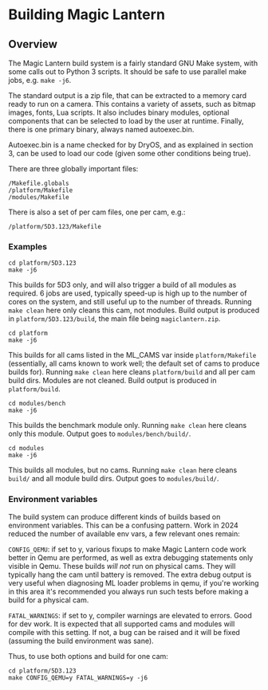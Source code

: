# Building Magic Lantern

## Overview

The Magic Lantern build system is a fairly standard GNU Make system, with some calls out to Python 3 scripts.  It should be safe to use parallel make jobs, e.g. `make -j6`.

The standard output is a zip file, that can be extracted to a memory card ready to run on a camera.  This contains a variety of assets, such as bitmap images, fonts, Lua scripts.  It also includes binary modules, optional components that can be selected to load by the user at runtime.  Finally, there is one primary binary, always named autoexec.bin.

Autoexec.bin is a name checked for by DryOS, and as explained in section 3, can be used to load our code (given some other conditions being true).

There are three globally important files:
```
/Makefile.globals
/platform/Makefile
/modules/Makefile
```

There is also a set of per cam files, one per cam, e.g.:
```
/platform/5D3.123/Makefile
```


### Examples

```
cd platform/5D3.123
make -j6
```
This builds for 5D3 only, and will also trigger a build of all modules as required.
6 jobs are used, typically speed-up is high up to the number of cores on the system, and still useful up to the number of threads.
Running `make clean` here only cleans this cam, not modules.
Build output is produced in `platform/5D3.123/build`, the main file being `magiclantern.zip`.


```
cd platform
make -j6
```
This builds for all cams listed in the ML\_CAMS var inside `platform/Makefile` (essentially, all cams known to work well; the default set of cams to produce builds for).
Running `make clean` here cleans `platform/build` and all per cam build dirs.  Modules are not cleaned.
Build output is produced in `platform/build`.


```
cd modules/bench
make -j6
```
This builds the benchmark module only.  Running `make clean` here cleans only this module.
Output goes to `modules/bench/build/`.


```
cd modules
make -j6
```
This builds all modules, but no cams.  Running `make clean` here cleans `build/` and all module build dirs.
Output goes to `modules/build/`.


### Environment variables

The build system can produce different kinds of builds based on environment variables.  This can be a confusing pattern.  Work in 2024 reduced the number of available env vars, a few relevant ones remain:

`CONFIG_QEMU`: if set to y, various fixups to make Magic Lantern code work better in Qemu are performed, as well as extra debugging statements only visible in Qemu.  These builds *will not* run on physical cams.  They will typically hang the cam until battery is removed.  The extra debug output is very useful when diagnosing ML loader problems in qemu, if you're working in this area it's recommended you always run such tests before making a build for a physical cam.

`FATAL_WARNINGS`: if set to y, compiler warnings are elevated to errors.  Good for dev work.  It is expected that all supported cams and modules will compile with this setting.  If not, a bug can be raised and it will be fixed (assuming the build environment was sane).

Thus, to use both options and build for one cam:
```
cd platform/5D3.123
make CONFIG_QEMU=y FATAL_WARNINGS=y -j6
```

<div style="page-break-after: always; visibility: hidden"></div>
